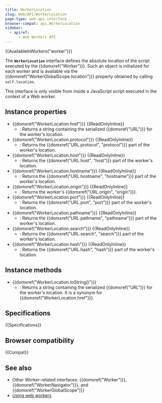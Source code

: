 ```yaml
---
title: WorkerLocation
slug: Web/API/WorkerLocation
page-type: web-api-interface
browser-compat: api.WorkerLocation
sidebar:
  - apiref:
      - Web Workers API
---
```


{{AvailableInWorkers("worker")}}

The **`WorkerLocation`** interface defines the absolute location of the script executed by the {{domxref("Worker")}}. Such an object is initialized for each worker and is available via the {{domxref("WorkerGlobalScope.location")}} property obtained by calling `self.location`.

This interface is only visible from inside a JavaScript script executed in the context of a Web worker.

## Instance properties

- {{domxref("WorkerLocation.href")}} {{ReadOnlyInline}}
  - : Returns a string containing the serialized {{domxref("URL")}} for the worker's location.
- {{domxref("WorkerLocation.protocol")}} {{ReadOnlyInline}}
  - : Returns the {{domxref("URL.protocol", "protocol")}} part of the worker's location.
- {{domxref("WorkerLocation.host")}} {{ReadOnlyInline}}
  - : Returns the {{domxref("URL.host", "host")}} part of the worker's location.
- {{domxref("WorkerLocation.hostname")}} {{ReadOnlyInline}}
  - : Returns the {{domxref("URL.hostname", "hostname")}} part of the worker's location.
- {{domxref("WorkerLocation.origin")}} {{ReadOnlyInline}}
  - : Returns the worker's {{domxref("URL.origin", "origin")}}.
- {{domxref("WorkerLocation.port")}} {{ReadOnlyInline}}
  - : Returns the {{domxref("URL.port", "port")}} part of the worker's location.
- {{domxref("WorkerLocation.pathname")}} {{ReadOnlyInline}}
  - : Returns the {{domxref("URL.pathname", "pathname")}} part of the worker's location.
- {{domxref("WorkerLocation.search")}} {{ReadOnlyInline}}
  - : Returns the {{domxref("URL.search", "search")}} part of the worker's location.
- {{domxref("WorkerLocation.hash")}} {{ReadOnlyInline}}
  - : Returns the {{domxref("URL.hash", "hash")}} part of the worker's location.

## Instance methods

- {{domxref("WorkerLocation.toString()")}}
  - : Returns a string containing the serialized {{domxref("URL")}} for the worker's location. It is a synonym for {{domxref("WorkerLocation.href")}}.

## Specifications

{{Specifications}}

## Browser compatibility

{{Compat}}

## See also

- Other Worker-related interfaces: {{domxref("Worker")}}, {{domxref("WorkerNavigator")}}, and {{domxref("WorkerGlobalScope")}}
- [Using web workers](/en-US/docs/Web/API/Web_Workers_API/Using_web_workers)
